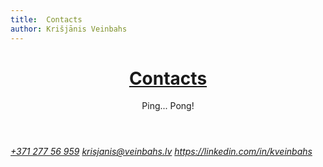 ```yaml
---
title:  Contacts
author: Krišjānis Veinbahs
---
```


<header>
<h1><a href="#">Contacts</a></h1>
<p>Ping... Pong!</p>
</header>

<i class="fa fa-phone">
    <a href="tel:+37127756959">+371 277 56 959</a>
</i>

<i class="fa fa-envelope">
    <a href="mailto:krisjanis@veinbahs.lv">krisjanis@veinbahs.lv</a>
</i>

<i class="fa fa-linkedin-square">
    <a href="https://linkedin.com/in/kveinbahs">https://linkedin.com/in/kveinbahs</a>
</i>
